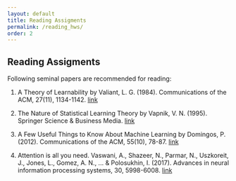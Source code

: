```yaml
---
layout: default
title: Reading Assigments
permalink: /reading_hws/
order: 2
---
```


## Reading Assigments

Following seminal papers are recommended for reading:

1. A Theory of Learnability by Valiant, L. G. (1984). Communications of the ACM, 27(11), 1134-1142.
   [link](https://web.mit.edu/6.435/www/Valiant84.pdf)

2. The Nature of Statistical Learning Theory by Vapnik, V. N. (1995). Springer Science & Business Media.
   [link](https://link.springer.com/book/10.1007/978-1-4757-3264-1)

3. A Few Useful Things to Know About Machine Learning by Domingos, P. (2012). Communications of the ACM, 55(10), 78-87.
   [link](https://homes.cs.washington.edu/~pedrod/papers/cacm12.pdf)

4. Attention is all you need. Vaswani, A., Shazeer, N., Parmar, N., Uszkoreit, J., Jones, L., Gomez, A. N., ... & Polosukhin, I. (2017). Advances in neural information processing systems, 30, 5998-6008.
   [link](https://arxiv.org/pdf/1706.03762.pdf)
